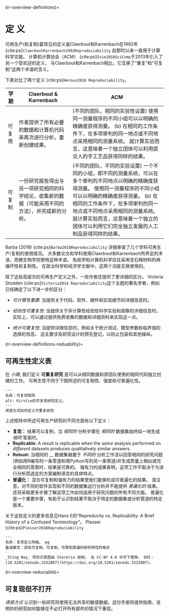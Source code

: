 (rr-overview-definitions)=
# 定 义

可再生产(和复制)最常见的定义是Claerbout和Karrenbach在1992年 {cite:ps}`ClaerboutKarrenbach1992Reproduciability` 自那时以来一直用于计算科学文献。 计算机计算协会（ACM） {cite:ps}`Ivie2018SciComp`于2013年引入了另一个受欢迎的定义， 与Claerbout和Karrenbach相比，它互换了“重复”和“可复制”这两个术语的含义。

下表对比了两个定义 {cite:ps}`Heroux2018 Repreduciability`。

| 学期  | Claerbout & Karrenbach                           | ACM                                                                                                                                                                        |
| --- | ------------------------------------------------ | -------------------------------------------------------------------------------------------------------------------------------------------------------------------------- |
| 可复用 | 作者提供了所有必要的数据和计算机代码来再次进行分析，重新创建结果。                | (不同的团队，相同的实验性设置) 使用同一测量程序的不同小组可以以明确的精确度获得测量。 (b) 在相同的工作条件下，在多项审判的同一地点或不同地点采用相同的测量系统。 就计算实验而言，这意味着一个独立团体可以利用提交人的手工艺品获得同样的结果。                                                |
| 可复制 | 一份研究报告得出与另一项研究相同的科学结论，收集新的数据（可能采用不同的方法），并完成新的分析。 | (不同的团队，不同的实验设置) 一个不同的小组，即不同的测量系统，可以在多个审判的不同地点以明确的精确度获得测量。 使用同一测量程序的不同小组可以以明确的精确度获得测量。 (b) 在相同的工作条件下，在多项审判的同一地点或不同地点采用相同的测量系统。 就计算实验而言，这意味着一个独立的团体可以利用它们完全独立发展的人工制品获得同样的结果。 |

Barba (2018) {cite:ps}`Barba2018Reproduciability` 详细审查了几个学科可再生产/复制的使用情况。 大多数论文和学科使用Claerbout和Karrenbach所界定的术语，而微生物学则使用这种术语。 免疫学和计算机科学往往采用含石棉材料的再循环性和复制性。 在政治科学和经济学文献中，这两个词是互换使用的。

除了这些高层次的可再生产定义之外，一些作者还提供了更详细的区分。 Victoria Stodden {cite:ps}`Victoria2014 Reproduciability`这个主题的著名学者，例如已经确定了以下进一步的区分：

- _可计算性重置_: 当提供关于代码、软件、硬件和实现细节的详细信息时。

- _经验性可重复性_: 当提供关于非计算性经验性科学实验和观察的详细信息时。 实际上，可以通过提供免费收集的数据和详细资料来实现这一点。

- _统计可重复性_: 当提供详细信息时，例如关于统计测试、模型参数和临界值的选择的信息。 这主要涉及研究设计的预先登记，以防止包装和其他操纵。

(rr-overview-definitions-reduability)=
## 可再生性定义表

在 _小路_, 我们定义 **可重复研究** 是可以从相同数据和原团队使用的相同代码独立创建的工作。 可再生性不同于下图所述的可复制性、强度和可普遍化性。


```{figure} ../../figures/reproducible-matrix.jpg
---
名称：可复现矩阵
alt: Kirstie的可复现研究定义。
---
诱惑方式如何定义可重复研究
```

上述矩阵中所述可再生产研究的不同方面有以下定义：

- **复现：** 结果可以复制，当 _相同的_ 分析步骤在 _相同的_ 数据集始终如一地生成 _相同_ 答案时。
- **Replicable:** A result is replicable when the _same_ analysis performed on _different_ datasets produces qualitatively similar answers.
- **Robust:** 当相同的 __ 数据集被置于 _不同的_ 分析工作流以回答相同的研究问题(例如用R编写的一条管道和用Python写的另一条管道)并生成质量上相似或完全相同的答案时，结果是可靠的。 强有力的成果表明，这项工作不取决于为进行分析而选定的方案编制语言的具体特点。
- **普遍化：** 混合可复制和强有力的结果使我们能够形成可普遍化的结果。 请注意，对不同的软件实现和不同的数据集运行分析并不能提供 _普遍化的_ 结果。 还将采取更多步骤了解这项工作如何适用于研究问题的所有不同方面。 普遍化是一个重要步骤，有助于认识到结果不取决于特定的数据集或分析管道的特定版本。

关于这些定义的更多信息见Hans E的“Repreducity vs. Replicability: A Brief History of a Confused Terminology”。 Plesser {cite:ps}`Plesser2018Reproduciability`

```{figure} ../../figures/reproducible-definition-grid.jpg
---
名称：复现定义网格。 pg
备选案文：具有可复制、可复制、可靠和普遍的研究特性的格志
-
_Sting Way_ 项目示意图由 Stereria 绘制。 在 CC-BY 4.0 许可下使用。 DOI：[10.5281/zenodo.3332807](https://doi.org/10.5281/zenodo.3332807)。
```

(rr-overview-reduciable)=
## 可复现但不打开

_诱惑方式_ 认识到一些研究将使用无法共享的敏感数据，这份手册将提供指南，说明你的研究如何能够在不必打开所有部件的情况下重现。
